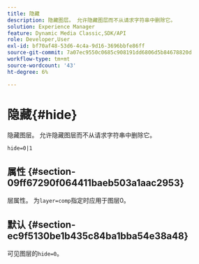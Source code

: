 ```yaml
---
title: 隐藏
description: 隐藏图层。 允许隐藏图层而不从请求字符串中删除它。
solution: Experience Manager
feature: Dynamic Media Classic,SDK/API
role: Developer,User
exl-id: bf70af48-53d6-4c4a-9d16-3696bbfe86ff
source-git-commit: 7a07ec9550c0685c908191dd6806d5b84678820d
workflow-type: tm+mt
source-wordcount: '43'
ht-degree: 6%

---
```


# 隐藏{#hide}

隐藏图层。 允许隐藏图层而不从请求字符串中删除它。

`hide=0|1`

## 属性 {#section-09ff67290f064411baeb503a1aac2953}

层属性。 为`layer=comp`指定时应用于图层0。

## 默认 {#section-ec9f5130be1b435c84ba1bba54e38a48}

可见图层的`hide=0`。
